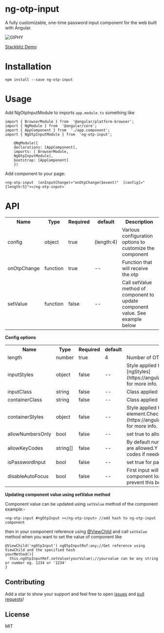 # ng-otp-input

A fully customizable, one-time password input component for the web built with Angular.

![GIPHY](https://media.giphy.com/media/TdpKuX7H1KBvvR2Hpu/giphy.gif)

 <a href="https://stackblitz.com/github/code-farmz/ng-otp-input" target="_blank">Stackbliz Demo</a>
# Installation
```
npm install --save ng-otp-input
```
# Usage
Add NgOtpInputModule to imports `app.module.ts` something like

    import { BrowserModule } from  '@angular/platform-browser';
    import { NgModule } from  '@angular/core';
    import { AppComponent } from  './app.component';
    import { NgOtpInputModule } from  'ng-otp-input';
    
        @NgModule({
        declarations: [AppComponent],
        imports: [ BrowserModule,
        NgOtpInputModule],
        bootstrap: [AppComponent]
        })

Add component to your page:
  
  

    <ng-otp-input  (onInputChange)="onOtpChange($event)"  [config]="{length:5}"></ng-otp-input>

# API

<table>
<tr>
<th>Name</th>
<th>Type</th>
<th>Required</th>
<th>default</th>
<th>Description</th>
</tr>
<tr>
<td>config</td>
<td>object</td>
<td>true</td>
<td>{length:4}</td>
<td>Various configuration options to customize the component</td>
</tr>
<tr>
<td>onOtpChange</td>
<td>function</td>
<td>true</td>
<td>--</td>
<td>Function that will receive the otp</td>
</tr>
<tr>
<td>setValue</td>
<td>function</td>
<td>false</td>
<td>--</td>
<td>Call setValue method of component to update component value. See example below</td>
</tr>
</table>

**Config options**
<table>
<tr>
<th>Name</th>
<th>Type</th>
<th>Required</th>
<th>default</th>
<th>Description</th>
</tr>
<tr>
<td>length</td>
<td>number</td>
<td>true</td>
<td>4</td>
<td>Number of OTP inputs to be rendered.</td>
</tr>
<tr>
<td>inputStyles</td>
<td>object</td>
<td>false</td>
<td>--</td>
<td>Style applied to each input.Check [ngStyles](https://angular.io/api/common/NgStyle) for more info.</td>
</tr>
<tr>
<td>inputClass</td>
<td>string</td>
<td>false</td>
<td>--</td>
<td>Class applied to each input.</td>
</tr>
<tr>
<td>containerClass</td>
<td>string</td>
<td>false</td>
<td>--</td>
<td>Class applied to container element.</td>
</tr>
<tr>
<td>containerStyles</td>
<td>object</td>
<td>false</td>
<td>--</td>
<td>Style applied to container element.Check [ngStyles](https://angular.io/api/common/NgStyle) for more info.</td>
</tr>
<tr>
<tr>
<td>allowNumbersOnly</td>
<td>bool</td>
<td>false</td>
<td>--</td>
<td>set true to allow only numbers as input</td>
</tr>
<td>allowKeyCodes</td>
<td>string[]</td>
<td>false</td>
<td>--</td>
<td>By default numbers alphabets and _ - are allowed.Y
ou can define other key codes if needed.</td>
</tr>
<tr>
<td>isPasswordInput</td>
<td>bool</td>
<td>false</td>
<td>--</td>
<td>set true for password type input</td>
</tr>
<tr>
<td>disableAutoFocus</td>
<td>bool</td>
<td>false</td>
<td>--</td>
<td>First input will be auto focused on component load enable this flag to prevent this behaviour</td>
</tr>
</table>

**Updating component value using setValue method**

Component value can be updated using `setValue` method of the component example:-


```<ng-otp-input #ngOtpInput ></ng-otp-input> //add hash to ng-otp-input component```

then in your component reference using [@ViewChild](https://angular.io/api/core/ViewChild) and call `setValue` method when you want to set the value of component like

```
@ViewChild('ngOtpInput') ngOtpInputRef:any;//Get reference using ViewChild and the specified hash
yourMethod(){
  this.ngOtpInputRef.setValue(yourValue);//yourvalue can be any string or number eg. 1234 or '1234'
}

```
## Contributing

Add a star to show your support and feel free to open [issues](https://github.com/code-farmz/ng-otp-input/issues/new) and [pull requests](https://github.com/code-farmz/ng-otp-input/compare)! 


## License

MIT




